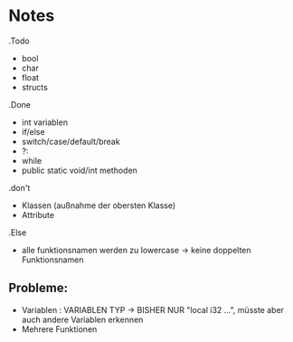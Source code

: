 # Notes

.Todo
* bool
* char
* float
* structs

.Done
* int variablen
* if/else
* switch/case/default/break
* ?:
* while
* public static void/int methoden

.don't
* Klassen (außnahme der obersten Klasse)
* Attribute

.Else
* alle funktionsnamen werden zu lowercase -> keine doppelten Funktionsnamen

## Probleme:

* Variablen : VARIABLEN TYP -> BISHER NUR "local i32 ...", müsste aber auch andere Variablen erkennen
* Mehrere Funktionen
